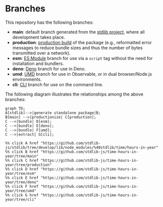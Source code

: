 <!--

@license Apache-2.0

Copyright (c) 2023 The Stdlib Authors.

Licensed under the Apache License, Version 2.0 (the "License");
you may not use this file except in compliance with the License.
You may obtain a copy of the License at

    http://www.apache.org/licenses/LICENSE-2.0

Unless required by applicable law or agreed to in writing, software
distributed under the License is distributed on an "AS IS" BASIS,
WITHOUT WARRANTIES OR CONDITIONS OF ANY KIND, either express or implied.
See the License for the specific language governing permissions and
limitations under the License.

-->

# Branches

This repository has the following branches:

-   **main**: default branch generated from the [stdlib project][stdlib-url], where all development takes place.
-   **production**: [production build][production-url] of the package (e.g., reformatted error messages to reduce bundle sizes and thus the number of bytes transmitted over a network).
-   **esm**: [ES Module][esm-url] branch for use via a `script` tag without the need for installation and bundlers.
-   **deno**: [Deno][deno-url] branch for use in Deno.
-   **umd**: [UMD][umd-url] branch for use in Observable, or in dual browser/Node.js environments.
-   **cli**: [CLI][cli-url] branch for use on the command line.

The following diagram illustrates the relationships among the above branches:

```mermaid
graph TD;
A[stdlib]-->|generate standalone package|B;
B[main] -->|productionize| C[production];
C -->|bundle| D[esm];
C -->|bundle| E[deno];
C -->|bundle| F[umd];
C -->|extract| G[cli];

%% click A href "https://github.com/stdlib-js/stdlib/tree/develop/lib/node_modules/%40stdlib/time/hours-in-year"
%% click B href "https://github.com/stdlib-js/time-hours-in-year/tree/main"
%% click C href "https://github.com/stdlib-js/time-hours-in-year/tree/production"
%% click D href "https://github.com/stdlib-js/time-hours-in-year/tree/esm"
%% click E href "https://github.com/stdlib-js/time-hours-in-year/tree/deno"
%% click F href "https://github.com/stdlib-js/time-hours-in-year/tree/umd"
%% click G href "https://github.com/stdlib-js/time-hours-in-year/tree/cli"
```

[stdlib-url]: https://github.com/stdlib-js/stdlib/tree/develop/lib/node_modules/%40stdlib/time/hours-in-year
[production-url]: https://github.com/stdlib-js/time-hours-in-year/tree/production
[deno-url]: https://github.com/stdlib-js/time-hours-in-year/tree/deno
[umd-url]: https://github.com/stdlib-js/time-hours-in-year/tree/umd
[esm-url]: https://github.com/stdlib-js/time-hours-in-year/tree/esm
[cli-url]: https://github.com/stdlib-js/time-hours-in-year/tree/cli